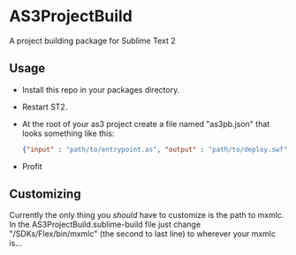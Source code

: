 AS3ProjectBuild
===============

A project building package for Sublime Text 2

Usage
-----
* Install this repo in your packages directory. 
* Restart ST2. 
* At the root of your as3 project create a file named "as3pb.json" that looks something like this: 
    
    ```json
    {"input" : "path/to/entrypoint.as", "output" : "path/to/deploy.swf" } 
    ```

* Profit

Customizing
-----------
Currently the only thing you *should* have to customize is the path to mxmlc. In the AS3ProjectBuild.sublime-build file just change "/SDKs/Flex/bin/mxmlc" (the second to last line) to wherever your mxmlc is...